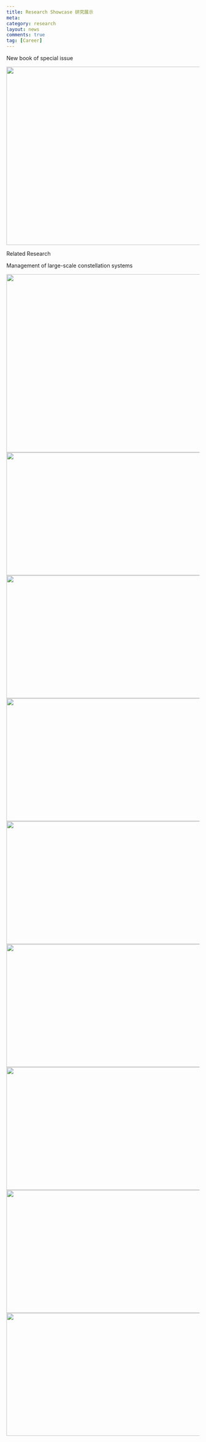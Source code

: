 ```yaml
---
title: Research Showcase 研究展示
meta: 
category: research
layout: news
comments: true
tag: [Career]
---
```


New book of special issue

<img src="{{site.url}}/images/posts/MDPIBook1.jpg" alt="" width="640" height="464" title="" align="" />

Related Research 


Management of large-scale constellation systems

<img src="{{site.url}}/images/posts/constellation.jpg" alt="" width="640" height="464" title="" align="" />



<img src="{{site.url}}/images/posts/ProjectJNU (1).JPG " alt="" width="640" height="320" title="" align="" />
<!--
<img src="{{site.url}}/images/posts/ProjectJNU (2).JPG " alt="" width="640" height="320" title="" align="" />
<img src="{{site.url}}/images/posts/ProjectJNU (3).JPG " alt="" width="640" height="320" title="" align="" />
<img src="{{site.url}}/images/posts/ProjectJNU (4).JPG " alt="" width="640" height="320" title="" align="" />
<img src="{{site.url}}/images/posts/ProjectJNU (5).JPG " alt="" width="640" height="320" title="" align="" />
<img src="{{site.url}}/images/posts/ProjectJNU (6).JPG " alt="" width="640" height="320" title="" align="" />
<img src="{{site.url}}/images/posts/ProjectJNU (7).JPG " alt="" width="640" height="320" title="" align="" />
<img src="{{site.url}}/images/posts/ProjectJNU (8).JPG " alt="" width="640" height="320" title="" align="" />
<img src="{{site.url}}/images/posts/ProjectJNU (9).JPG " alt="" width="640" height="320" title="" align="" />
-->


<img src="{{site.url}}/images/posts/Proj1.JPG " alt="" width="640" height="320" title="" align="" />

<img src="{{site.url}}/images/posts/Proj2.JPG " alt="" width="640" height="320" title="" align="" />

<img src="{{site.url}}/images/posts/Proj3.JPG " alt="" width="640" height="320" title="" align="" />

<img src="{{site.url}}/images/posts/Proj4.JPG " alt="" width="640" height="320" title="" align="" />

<img src="{{site.url}}/images/posts/Proj5.JPG " alt="" width="640" height="320" title="" align="" />

<img src="{{site.url}}/images/posts/Proj6.JPG " alt="" width="640" height="320" title="" align="" />

<img src="{{site.url}}/images/posts/Proj7.JPG " alt="" width="640" height="320" title="" align="" />